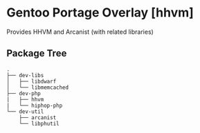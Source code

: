 Gentoo Portage Overlay [hhvm]
=========================================

Provides HHVM and Arcanist (with related libraries)

Package Tree
------------

    .
    ├── dev-libs
    │   ├── libdwarf
    │   └── libmemcached
    ├── dev-php
    |   ├── hhvm
    |   └── hiphop-php
    └── dev-util
        ├── arcanist
        └── libphutil
